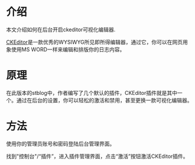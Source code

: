 # 介绍 #

本文介绍如何在后台开启ckeditor可视化编辑器.

[CKEditor](http://ckeditor.com/)是一款优秀的WYSIWYG所见即所得编辑器，通过它，你可以在网页用象使用MS WORD一样来编辑和排版你的日志内容。

# 原理 #

在此版本的stblog中，作者编写了几个默认的插件，CKEditor插件就是其中一个。通过在后台的设置，你可以轻松的激活和禁用，甚至更换一款可视化编辑器。

# 方法 #

使用你的管理员账号和密码登陆后台管理界面。

找到"控制台"/“插件”，进入插件管理界面，点击“激活”按钮激活CKEditor插件。